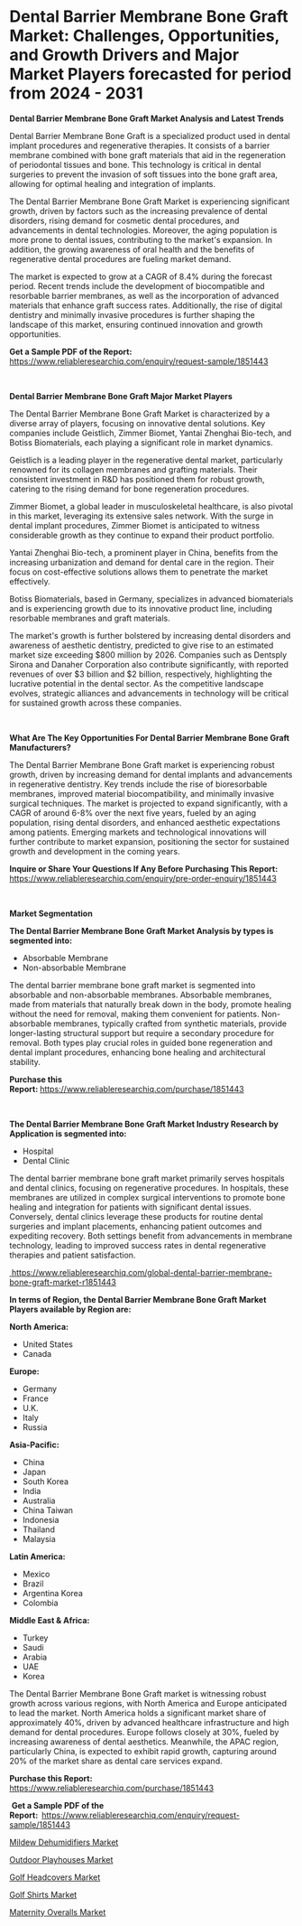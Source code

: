 <p><h1>Dental Barrier Membrane Bone Graft Market: Challenges, Opportunities, and Growth Drivers and Major Market Players forecasted for period from 2024 - 2031</h1></p><p><strong>Dental Barrier Membrane Bone Graft Market Analysis and Latest Trends</strong></p>
<p><p>Dental Barrier Membrane Bone Graft is a specialized product used in dental implant procedures and regenerative therapies. It consists of a barrier membrane combined with bone graft materials that aid in the regeneration of periodontal tissues and bone. This technology is critical in dental surgeries to prevent the invasion of soft tissues into the bone graft area, allowing for optimal healing and integration of implants.</p><p>The Dental Barrier Membrane Bone Graft Market is experiencing significant growth, driven by factors such as the increasing prevalence of dental disorders, rising demand for cosmetic dental procedures, and advancements in dental technologies. Moreover, the aging population is more prone to dental issues, contributing to the market's expansion. In addition, the growing awareness of oral health and the benefits of regenerative dental procedures are fueling market demand.</p><p>The market is expected to grow at a CAGR of 8.4% during the forecast period. Recent trends include the development of biocompatible and resorbable barrier membranes, as well as the incorporation of advanced materials that enhance graft success rates. Additionally, the rise of digital dentistry and minimally invasive procedures is further shaping the landscape of this market, ensuring continued innovation and growth opportunities.</p></p>
<p><strong>Get a Sample PDF of the Report:&nbsp;</strong> <a href="https://www.reliableresearchiq.com/enquiry/request-sample/1851443?utm_campaign=1472&utm_medium=2&utm_source=Github&utm_content=ia&utm_term=18102024&utm_id=dental-barrier-membrane-bone-graft">https://www.reliableresearchiq.com/enquiry/request-sample/1851443</a></p>
<p>&nbsp;</p>
<p><strong>Dental Barrier Membrane Bone Graft Major Market Players</strong></p>
<p><p>The Dental Barrier Membrane Bone Graft Market is characterized by a diverse array of players, focusing on innovative dental solutions. Key companies include Geistlich, Zimmer Biomet, Yantai Zhenghai Bio-tech, and Botiss Biomaterials, each playing a significant role in market dynamics.</p><p>Geistlich is a leading player in the regenerative dental market, particularly renowned for its collagen membranes and grafting materials. Their consistent investment in R&D has positioned them for robust growth, catering to the rising demand for bone regeneration procedures.</p><p>Zimmer Biomet, a global leader in musculoskeletal healthcare, is also pivotal in this market, leveraging its extensive sales network. With the surge in dental implant procedures, Zimmer Biomet is anticipated to witness considerable growth as they continue to expand their product portfolio.</p><p>Yantai Zhenghai Bio-tech, a prominent player in China, benefits from the increasing urbanization and demand for dental care in the region. Their focus on cost-effective solutions allows them to penetrate the market effectively.</p><p>Botiss Biomaterials, based in Germany, specializes in advanced biomaterials and is experiencing growth due to its innovative product line, including resorbable membranes and graft materials.</p><p>The market's growth is further bolstered by increasing dental disorders and awareness of aesthetic dentistry, predicted to give rise to an estimated market size exceeding $800 million by 2026. Companies such as Dentsply Sirona and Danaher Corporation also contribute significantly, with reported revenues of over $3 billion and $2 billion, respectively, highlighting the lucrative potential in the dental sector. As the competitive landscape evolves, strategic alliances and advancements in technology will be critical for sustained growth across these companies.</p></p>
<p>&nbsp;</p>
<p><strong>What Are The Key Opportunities For Dental Barrier Membrane Bone Graft Manufacturers?</strong></p>
<p><p>The Dental Barrier Membrane Bone Graft market is experiencing robust growth, driven by increasing demand for dental implants and advancements in regenerative dentistry. Key trends include the rise of bioresorbable membranes, improved material biocompatibility, and minimally invasive surgical techniques. The market is projected to expand significantly, with a CAGR of around 6-8% over the next five years, fueled by an aging population, rising dental disorders, and enhanced aesthetic expectations among patients. Emerging markets and technological innovations will further contribute to market expansion, positioning the sector for sustained growth and development in the coming years.</p></p>
<p><strong>Inquire or Share Your Questions If Any Before Purchasing This Report:</strong> <a href="https://www.reliableresearchiq.com/enquiry/pre-order-enquiry/1851443?utm_campaign=1472&utm_medium=2&utm_source=Github&utm_content=ia&utm_term=18102024&utm_id=dental-barrier-membrane-bone-graft">https://www.reliableresearchiq.com/enquiry/pre-order-enquiry/1851443</a></p>
<p>&nbsp;</p>
<p><strong>Market Segmentation</strong></p>
<p><strong>The Dental Barrier Membrane Bone Graft Market Analysis by types is segmented into:</strong></p>
<p><ul><li>Absorbable Membrane</li><li>Non-absorbable Membrane</li></ul></p>
<p><p>The dental barrier membrane bone graft market is segmented into absorbable and non-absorbable membranes. Absorbable membranes, made from materials that naturally break down in the body, promote healing without the need for removal, making them convenient for patients. Non-absorbable membranes, typically crafted from synthetic materials, provide longer-lasting structural support but require a secondary procedure for removal. Both types play crucial roles in guided bone regeneration and dental implant procedures, enhancing bone healing and architectural stability.</p></p>
<p><strong>Purchase this Report:&nbsp;</strong><a href="https://www.reliableresearchiq.com/purchase/1851443?utm_campaign=1472&utm_medium=2&utm_source=Github&utm_content=ia&utm_term=18102024&utm_id=dental-barrier-membrane-bone-graft">https://www.reliableresearchiq.com/purchase/1851443</a></p>
<p>&nbsp;</p>
<p><strong>The Dental Barrier Membrane Bone Graft Market Industry Research by Application is segmented into:</strong></p>
<p><ul><li>Hospital</li><li>Dental Clinic</li></ul></p>
<p><p>The dental barrier membrane bone graft market primarily serves hospitals and dental clinics, focusing on regenerative procedures. In hospitals, these membranes are utilized in complex surgical interventions to promote bone healing and integration for patients with significant dental issues. Conversely, dental clinics leverage these products for routine dental surgeries and implant placements, enhancing patient outcomes and expediting recovery. Both settings benefit from advancements in membrane technology, leading to improved success rates in dental regenerative therapies and patient satisfaction.</p></p>
<p><a href="https://www.reliableresearchiq.com/global-dental-barrier-membrane-bone-graft-market-r1851443?utm_campaign=1472&utm_medium=2&utm_source=Github&utm_content=ia&utm_term=18102024&utm_id=dental-barrier-membrane-bone-graft">&nbsp;https://www.reliableresearchiq.com/global-dental-barrier-membrane-bone-graft-market-r1851443</a></p>
<p><strong>In terms of Region, the Dental Barrier Membrane Bone Graft Market Players available by Region are:</strong></p>
<p>
    <p> <strong> North America: </strong>
        <ul>
            <li>United States</li>
            <li>Canada</li>
        </ul>
        </p> 
    <p> <strong> Europe: </strong>
        <ul>
            <li>Germany</li>
            <li>France</li>
            <li>U.K.</li>
            <li>Italy</li>
            <li>Russia</li>
        </ul>
        </p> 
    <p> <strong> Asia-Pacific: </strong>
        <ul>
            <li>China</li>
            <li>Japan</li>
            <li>South Korea</li>
            <li>India</li>
            <li>Australia</li>
            <li>China Taiwan</li>
            <li>Indonesia</li>
            <li>Thailand</li>
            <li>Malaysia</li>
        </ul>
        </p> 
    <p> <strong> Latin America: </strong>
        <ul>
            <li>Mexico</li>
            <li>Brazil</li>
            <li>Argentina Korea</li>
            <li>Colombia</li>
        </ul>
        </p> 
    <p> <strong> Middle East & Africa: </strong>
        <ul>
            <li>Turkey</li>
            <li>Saudi</li>
            <li>Arabia</li>
            <li>UAE</li>
            <li>Korea</li>
        </ul>
    </p>
    </p>
<p><p>The Dental Barrier Membrane Bone Graft market is witnessing robust growth across various regions, with North America and Europe anticipated to lead the market. North America holds a significant market share of approximately 40%, driven by advanced healthcare infrastructure and high demand for dental procedures. Europe follows closely at 30%, fueled by increasing awareness of dental aesthetics. Meanwhile, the APAC region, particularly China, is expected to exhibit rapid growth, capturing around 20% of the market share as dental care services expand.</p></p>
<p><strong>Purchase this Report: </strong><a href="https://www.reliableresearchiq.com/purchase/1851443?utm_campaign=1472&utm_medium=2&utm_source=Github&utm_content=ia&utm_term=18102024&utm_id=dental-barrier-membrane-bone-graft">https://www.reliableresearchiq.com/purchase/1851443</a></p>
<p>&nbsp;<strong>Get a Sample PDF of the Report:&nbsp;&nbsp;</strong><a href="https://www.reliableresearchiq.com/enquiry/request-sample/1851443?utm_campaign=1472&utm_medium=2&utm_source=Github&utm_content=ia&utm_term=18102024&utm_id=dental-barrier-membrane-bone-graft">https://www.reliableresearchiq.com/enquiry/request-sample/1851443</a></p>
<p><strong></strong></p>
<p><p><a href="https://github.com/DixieGrimes/Market-Research-Report-List-1/blob/main/mildew-dehumidifiers-market.md?utm_campaign=1472&utm_medium=2&utm_source=Github&utm_content=ia&utm_term=18102024&utm_id=dental-barrier-membrane-bone-graft">Mildew Dehumidifiers Market</a></p><p><a href="https://www.linkedin.com/pulse/outdoor-playhouses-market-global-regional-analysis-focus-lw3pc?utm_campaign=1472&utm_medium=2&utm_source=Github&utm_content=ia&utm_term=18102024&utm_id=dental-barrier-membrane-bone-graft">Outdoor Playhouses Market</a></p><p><a href="https://www.linkedin.com/pulse/golf-headcovers-market-outlook-current-assessment-future-92ree?utm_campaign=1472&utm_medium=2&utm_source=Github&utm_content=ia&utm_term=18102024&utm_id=dental-barrier-membrane-bone-graft">Golf Headcovers Market</a></p><p><a href="https://www.linkedin.com/pulse/insights-golf-shirts-industry-market-financial-status-prlse?utm_campaign=1472&utm_medium=2&utm_source=Github&utm_content=ia&utm_term=18102024&utm_id=dental-barrier-membrane-bone-graft">Golf Shirts Market</a></p><p><a href="https://www.linkedin.com/pulse/in-depth-maternity-overalls-market-review-size-share-135cagr-ouowc?utm_campaign=1472&utm_medium=2&utm_source=Github&utm_content=ia&utm_term=18102024&utm_id=dental-barrier-membrane-bone-graft">Maternity Overalls Market</a></p></p>